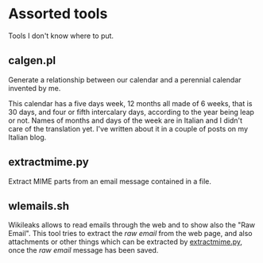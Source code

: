 Assorted tools
==============

Tools I don't know where to put.


calgen.pl
---------

Generate a relationship between our calendar and a perennial calendar
invented by me.

This calendar has a five days week, 12 months all made of 6 weeks,
that is 30 days, and four or fifth intercalary days, according to the
year being leap or not. Names of months and days of the week are in
Italian and I didn't care of the translation yet. I've written about
it in a couple of posts on my Italian blog.


extractmime.py
--------------

Extract MIME parts from an email message contained in a file.


wlemails.sh
-----------

Wikileaks allows to read emails through the web and to show also the
"Raw Email". This tool tries to extract the *raw email* from the web
page, and also attachments or other things which can be extracted by
[extractmime.py](extractmime.py), once the *raw email* message has
been saved.
